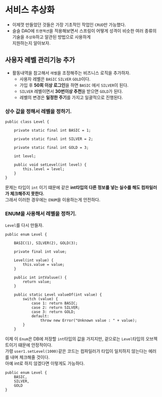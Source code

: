 # 서비스 추상화
* 이제껏 만들었던 것들은 가장 기초적인 작업인 `CRUD`만 가능했다.
* 슬슬 DAO에 `트랜잭션`을 적용해보면서 스프링이 어떻게 성격이 비슷한 여러 종류의 기술을 `추상화`하고 알관된 방법으로 사용하게  
  지원하는지 알아보자.

## 사용자 레벨 관리기능 추가
* 활동내역을 참고해서 `레벨`을 조정해주는 비즈니스 로직을 추가하자.
  * 사용자 레벨은 `BASIC` `SILVER` `GOLD`이다.
  * 가입 후 **50회 이상 로그인**을 하면 `BASIC` 에서 `SILVER`이 된다.
  * `SILVER` 레벨이면서 **30번이상 추천**을 받으면 `GOLD`가 된다.
  * 레벨의 변경은 **일정한 주기**를 가지고 일괄적으로 진행된다.

### 상수 값을 정해서 레벨을 정하기.
```
public class Level {

    private static final int BASIC = 1;

    private static final int SILVER = 2;

    private static final int GOLD = 3;

    int level;

    public void setLevel(int level) {
        this.level = level;
    }
}
```
문제는 타입이 `int` 이기 떄문에 같은 **int타입의 다른 정보를 넣는 실수를 해도 컴파일러가 체크해주지 못한다.**  
그래서 이러한 경우에는 `ENUM`을 이용하는게 안전하다.  

### ENUM을 사용해서 레벨을 정하기.
`Level`를 다시 만들자.  
```
public enum Level {

    BASIC(1), SILVER(2), GOLD(3);

    private final int value;

    Level(int value) {
        this.value = value;
    }

    public int intValuue() {
        return value;
    }

    public static Level valueOf(int value) {
        switch (value) {
            case 1: return BASIC;
            case 2: return SILVER;
            case 3: return GOLD;
            default:
                throw new Error("Unknown value : " + value);
        }
    }
```
이제 이 `Enum`은 DB에 저장할 `int`타입의 값을 가지지만, 겉으로는 `Level`타입의 오브젝트이기 떄문에 안정적이다.  
가령 `user1.setLevel(1000)`같은 코드는 컴파일러가 타입이 일치하지 않는다는 에러를 내며 체크해줄 것이다.  
아예 int로 하지 않겠다면 이렇게도 가능하다.
```
public enum Level {
    BASIC,
    SILVER,
    GOLD
}
```
